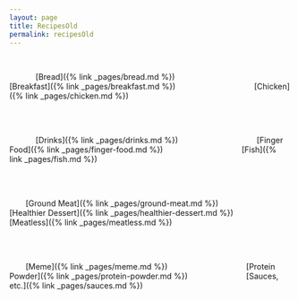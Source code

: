 ```yaml
---
layout: page
title: RecipesOld
permalink: recipesOld
---
```


<!-- TODO: fix the formatting here -->

<img src="/assets/Food/Bread/Whole Wheat Bread/ww-cover.jpg" alt="" class="recipes-page-image">
&emsp;  &emsp;  &emsp;
<img src="/assets/Food/Breakfast/PBJ Muffin/pbj-muffin.jpg" alt="" class="recipes-page-image">
&emsp;  &emsp;  &emsp;
<img src="/assets/Food/Chicken/Buffalo/buffalo-cover.jpg" alt="" class="recipes-page-image">

&emsp;  &emsp;  &ensp;
[Bread]({% link _pages/bread.md %})
&emsp;  &emsp;  &emsp;  &emsp;  &emsp;  &emsp;  &emsp;  &ensp;
[Breakfast]({% link _pages/breakfast.md %})
&emsp;  &emsp;  &emsp;  &emsp;  &emsp;  &emsp;  &emsp;  &ensp;
[Chicken]({% link _pages/chicken.md %})

<br>

<img src="/assets/Food/Drinks/Hot Chocolate/hot-choc.jpg" alt="" class="recipes-page-image">
&emsp;  &emsp;  &emsp;
<img src="/assets/Food/Finger Food/Nuggies/nuggies.jpg" alt="" class="recipes-page-image">
&emsp;  &emsp;  &emsp;
<img src="/assets/Food/Fish/Fra Diavolo/fra-diavolo-cover.jpg" alt="" class="recipes-page-image">

&emsp;  &emsp;  &ensp;
[Drinks]({% link _pages/drinks.md %})
&emsp;  &emsp;  &emsp;  &emsp;  &emsp;  &emsp;  &emsp;  &ensp;
[Finger Food]({% link _pages/finger-food.md %})
&emsp;  &emsp;  &emsp;  &emsp;  &emsp;  &emsp;  &emsp;  &ensp;
[Fish]({% link _pages/fish.md %})

<br>

<img src="/assets/Food/Ground Meat/Chili/chili-cover.jpg" alt="" class="recipes-page-image">
&emsp;  &emsp;  &emsp;
<img src="/assets/Food/Healthier Dessert/Date Brownie/date-brownie-cover.jpg" alt="" class="recipes-page-image">
&emsp;  &emsp;  &emsp;
<img src="/assets/Food/Meatless/Kale/kale.jpg" alt="" class="recipes-page-image">

&emsp;  &ensp;
[Ground Meat]({% link _pages/ground-meat.md %})
&emsp;  &emsp;  &emsp;  &emsp;  &ensp;
[Healthier Dessert]({% link _pages/healthier-dessert.md %})
&emsp;  &emsp;  &emsp;  &emsp;  &emsp;  &ensp;
[Meatless]({% link _pages/meatless.md %})

<br>

<img src="/assets/Food/Meme/Bolognese/bolognese-oats.jpg" alt="" class="recipes-page-image">
&emsp;  &emsp;  &emsp;
<img src="/assets/Food/Protein Powder/Banana Protein/banana-protein-cover.jpg" alt="" class="recipes-page-image">
&emsp;  &emsp;  &emsp;
<img src="/assets/Food/Spreads, Sauces, Toppings/Flavored Nut Butters/flavored-pb-cover.jpg" alt="" class="recipes-page-image">

&emsp;  &ensp;
[Meme]({% link _pages/meme.md %})
&emsp;  &emsp;  &emsp;  &emsp;  &emsp;  &emsp;  &emsp;  &ensp;
[Protein Powder]({% link _pages/protein-powder.md %})
&emsp;  &emsp;  &emsp;  &emsp;  &emsp;  &ensp;
[Sauces, etc.]({% link _pages/sauces.md %})